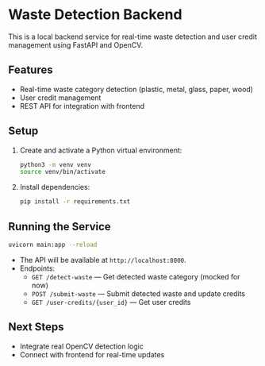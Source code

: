 # Waste Detection Backend

This is a local backend service for real-time waste detection and user credit management using FastAPI and OpenCV.

## Features

- Real-time waste category detection (plastic, metal, glass, paper, wood)
- User credit management
- REST API for integration with frontend

## Setup

1. Create and activate a Python virtual environment:
   ```bash
   python3 -m venv venv
   source venv/bin/activate
   ```
2. Install dependencies:
   ```bash
   pip install -r requirements.txt
   ```

## Running the Service

```bash
uvicorn main:app --reload
```

- The API will be available at `http://localhost:8000`.
- Endpoints:
  - `GET /detect-waste` — Get detected waste category (mocked for now)
  - `POST /submit-waste` — Submit detected waste and update credits
  - `GET /user-credits/{user_id}` — Get user credits

## Next Steps

- Integrate real OpenCV detection logic
- Connect with frontend for real-time updates
